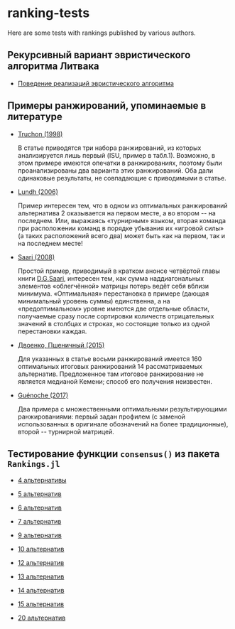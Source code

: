 # ranking-tests

Here are some tests with rankings published by various authors.

## Рекурсивный вариант эвристического алгоритма Литвака

-   [Поведение реализаций эвристического алгоритма](RecursiveHeuristicAlgorithm.ipynb)

## Примеры ранжирований, упоминаемые в литературе

-   [Truchon (1998)](Truchon_%281998%29.ipynb)

    В статье приводятся три набора ранжирований, из которых анализируется лишь первый (ISU, пример в табл.1).
    Возможно, в этом примере имеются опечатки в ранжированиях, поэтому были проанализированы два варианта этих ранжирований. Оба дали одинаковые результаты, не совпадающие с приводимыми в статье.

-   [Lundh (2006)](Lundh_%282006%29.ipynb)

    Пример интересен тем, что в одном из оптимальных ранжирований альтернатива 2 оказывается на первом месте, а во втором -- на последнем. Или, выражаясь «турнирным» языком, вторая команда при расположении команд в порядке убывания их «игровой силы» (а таких расположений всего два) может быть как на первом, так и на последнем месте!

-   [Saari (2008)](Saari_%282008%29.ipynb)

    Простой пример, приводимый в кратком анонсе четвёртой главы книги [D.G.Saari](https://doi.org/10.1017/CBO9780511754265.005), интересен тем, как сумма наддиагональных элементов «облегчённой» матрицы потерь ведёт себя вблизи минимума.
    «Оптимальная» перестановка в примере (дающая минимальный уровень суммы) единственна, а на «предоптимальном» уровне имеются две отдельные области, получаемые сразу после сортировки количеств отрицательных значений в столбцах и строках, но состоящие только из одной перестановки каждая.

-   [Двоенко, Пшеничный (2015)](Dvoenko_%282015%29.ipynb)

    Для указанных в статье восьми ранжирований имеется 160 оптимальных итоговых ранжирований 14 рассматриваемых альтернатив. Предложенное там итоговое ранжирование не является медианой Кемени; способ его получения неизвестен.

-   [Guénoche (2017)](Guénoche_%282017%29.ipynb)

    Два примера с множественными оптимальными результирующими ранжированиями: первый задан профилем (с заменой использованных в оригинале обозначений на более традиционные), второй -- турнирной матрицей.

## Тестирование функции `consensus()` из пакета `Rankings.jl`

- [4 альтернативы](4-alternatives.ipynb)

- [5 альтернатив](5-alternatives.ipynb)

- [6 альтернатив](6-alternatives.ipynb)

- [7 альтернатив](7-alternatives.ipynb)

- [9 альтернатив](9-alternatives.ipynb)

- [10 альтернатив](10-alternatives.ipynb)

- [12 альтернатив](12-alternatives.ipynb)

- [13 альтернатив](13-alternatives.ipynb)

- [14 альтернатив](14-alternatives.ipynb)

- [15 альтернатив](15-alternatives.ipynb)

- [20 альтернатив](20-alternatives.ipynb)
